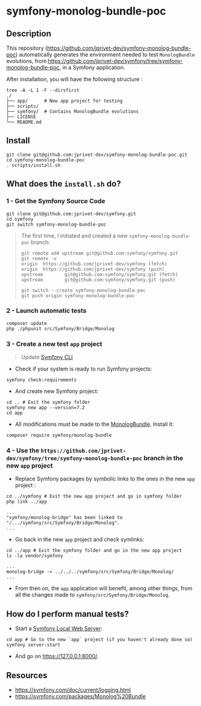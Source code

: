 # symfony-monolog-bundle-poc

## Description

This repository (https://github.com/jprivet-dev/symfony-monolog-bundle-poc) automatically generates the environment needed to test `MonologBundle` evolutions, from https://github.com/jprivet-dev/symfony/tree/symfony-monolog-bundle-poc, in a Symfony application.

After installation, you will have the following structure :

```
tree -A -L 1 -F --dirsfirst
./
├── app/      # New app project for testing
├── scripts/
├── symfony/  # Contains MonologBundle evolutions
├── LICENSE
└── README.md
```

## Install

```shell
git clone git@github.com:jprivet-dev/symfony-monolog-bundle-poc.git
cd symfony-monolog-bundle-poc
. scripts/install.sh
```

## What does the `install.sh` do?

### 1 - Get the Symfony Source Code

```shell
git clone git@github.com:jprivet-dev/symfony.git
cd symfony
git switch symfony-monolog-bundle-poc
```

> The first time, I initiated and created a new `symfony-monolog-bundle-poc` branch:
> 
> ```shell
> git remote add upstream git@github.com:symfony/symfony.git
> git remote -v
> origin  https://github.com/jprivet-dev/symfony (fetch)
> origin  https://github.com/jprivet-dev/symfony (push)
> upstream        git@github.com:symfony/symfony.git (fetch)
> upstream        git@github.com:symfony/symfony.git (push)
> ```
> 
> ```shell
> git switch --create symfony-monolog-bundle-poc
> git push origin symfony-monolog-bundle-poc
> ```

### 2 - Launch automatic tests

```shell
composer update
php ./phpunit src/Symfony/Bridge/Monolog
```

### 3 - Create a new test `app` project

> Update [Symfony CLI](https://symfony.com/download#step-1-install-symfony-cli)

- Check if your system is ready to run Symfony projects:

```shell
symfony check:requirements
```

- And create new Symfony project:

```shell
cd .. # Exit the symfony folder
symfony new app --version=7.2
cd app
```

- All modifications must be made to the [MonologBundle](https://github.com/symfony/monolog-bundle). Install it:

```shell
composer require symfony/monolog-bundle
```

### 4 - Use the `https://github.com/jprivet-dev/symfony/tree/symfony-monolog-bundle-poc` branch in the new `app` project

- Replace Symfony packages by symbolic links to the ones in the new `app` project :

```shell
cd ../symfony # Exit the new app project and go in symfony folder
php link ../app
```

```
...
"symfony/monolog-bridge" has been linked to "/.../symfony/src/Symfony/Bridge/Monolog".
...
```

- Go back in the new `app` project and check symlinks:

```shell
cd ../app # Exit the symfony folder and go in the new app project
ls -la vendor/symfony
```

```
...
monolog-bridge -> ../../../symfony/src/Symfony/Bridge/Monolog/
...
```

- From then on, the `app` application will benefit, among other things, from all the changes made to `symfony/src/Symfony/Bridge/Monolog`.

## How do I perform manual tests?

- Start a [Symfony Local Web Server](https://symfony.com/doc/current/setup/symfony_server.html):

```shell
cd app # Go to the new `app` project (if you haven't already done so)
symfony server:start
```

- And go on https://127.0.0.1:8000/.

## Resources

- https://symfony.com/doc/current/logging.html
- https://symfony.com/packages/Monolog%20Bundle